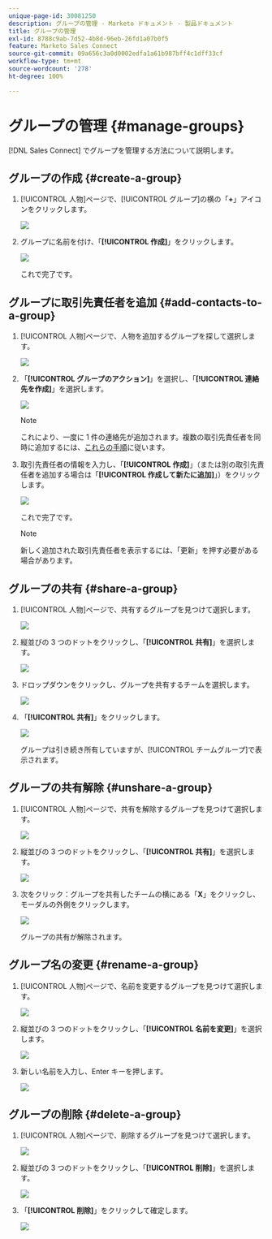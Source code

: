 ```yaml
---
unique-page-id: 30081250
description: グループの管理 - Marketo ドキュメント - 製品ドキュメント
title: グループの管理
exl-id: 8788c9ab-7d52-4b8d-96eb-26fd1a07b0f5
feature: Marketo Sales Connect
source-git-commit: 09a656c3a0d0002edfa1a61b987bff4c1dff33cf
workflow-type: tm+mt
source-wordcount: '278'
ht-degree: 100%

---
```


# グループの管理 {#manage-groups}

[!DNL Sales Connect] でグループを管理する方法について説明します。

## グループの作成 {#create-a-group}

1. [!UICONTROL 人物]ページで、[!UICONTROL グループ]の横の「**+**」アイコンをクリックします。

   ![](assets/one-4.png)

1. グループに名前を付け、「**[!UICONTROL 作成]**」をクリックします。

   ![](assets/two-3.png)

   これで完了です。

## グループに取引先責任者を追加 {#add-contacts-to-a-group}

1. [!UICONTROL 人物]ページで、人物を追加するグループを探して選択します。

   ![](assets/three-3.png)

1. 「**[!UICONTROL グループのアクション]**」を選択し、「**[!UICONTROL 連絡先を作成]**」を選択します。

   ![](assets/four-3.png)

   >[!NOTE]
   >
   >これにより、一度に 1 件の連絡先が追加されます。複数の取引先責任者を同時に追加するには、[これらの手順](/help/marketo/product-docs/marketo-sales-connect/people/managing-contacts/import-contacts-via-csv.md)に従います。

1. 取引先責任者の情報を入力し、「**[!UICONTROL 作成]**」（または別の取引先責任者を追加する場合は「**[!UICONTROL 作成して新たに追加]**」）をクリックします。

   ![](assets/five-3.png)

   これで完了です。

   >[!NOTE]
   >
   >新しく追加された取引先責任者を表示するには、「更新」を押す必要がある場合があります。

## グループの共有 {#share-a-group}

1. [!UICONTROL 人物]ページで、共有するグループを見つけて選択します。

   ![](assets/six.png)

1. 縦並びの 3 つのドットをクリックし、「**[!UICONTROL 共有]**」を選択します。

   ![](assets/seven.png)

1. ドロップダウンをクリックし、グループを共有するチームを選択します。

   ![](assets/eight.png)

1. 「**[!UICONTROL 共有]**」をクリックします。

   ![](assets/nine.png)

   グループは引き続き所有していますが、[!UICONTROL チームグループ]で表示されます。

## グループの共有解除 {#unshare-a-group}

1. [!UICONTROL 人物]ページで、共有を解除するグループを見つけて選択します。

   ![](assets/ten.png)

1. 縦並びの 3 つのドットをクリックし、「**[!UICONTROL 共有]**」を選択します。

   ![](assets/eleven.png)

1. 次をクリック：グループを共有したチームの横にある「**X**」をクリックし、モーダルの外側をクリックします。

   ![](assets/twelve.png)

   グループの共有が解除されます。

## グループ名の変更 {#rename-a-group}

1. [!UICONTROL 人物]ページで、名前を変更するグループを見つけて選択します。

   ![](assets/six.png)

1. 縦並びの 3 つのドットをクリックし、「**[!UICONTROL 名前を変更]**」を選択します。

   ![](assets/thirteen.png)

1. 新しい名前を入力し、Enter キーを押します。

   ![](assets/fourteen.png)

## グループの削除 {#delete-a-group}

1. [!UICONTROL 人物]ページで、削除するグループを見つけて選択します。

   ![](assets/fifteen.png)

1. 縦並びの 3 つのドットをクリックし、「**[!UICONTROL 削除]**」を選択します。

   ![](assets/sixteen.png)

1. 「**[!UICONTROL 削除]**」をクリックして確定します。

   ![](assets/seventeen.png)
